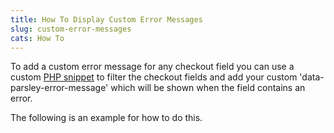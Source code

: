 ```yaml
---
title: How To Display Custom Error Messages
slug: custom-error-messages
cats: How To
---
```



  <p>
    To add a custom error message for any checkout field you can use a custom <a href="https://cfw.staging.objectiv.co/documentation/how-to-add-a-custom-php-snippet">PHP snippet</a> to filter the checkout fields and add your custom 'data-parsley-error-message'&nbsp;which will be shown when the field contains an error.
  </p>
  <p>
    The following is an example for how to do this.
  </p>
  <script src="https://gist.github.com/EldonYoder/5d56e3876c174a47b6933d748e465232.js" type="text/javascript"></script>
